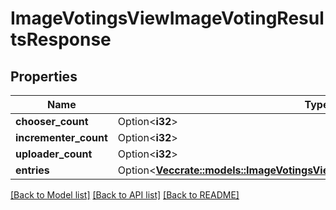 # ImageVotingsViewImageVotingResultsResponse

## Properties

Name | Type | Description | Notes
------------ | ------------- | ------------- | -------------
**chooser_count** | Option<**i32**> |  | [optional]
**incrementer_count** | Option<**i32**> |  | [optional]
**uploader_count** | Option<**i32**> |  | [optional]
**entries** | Option<[**Vec<crate::models::ImageVotingsViewImageVotingResultsResponseEntry>**](ImageVotingsViewImageVotingResultsResponseEntry.md)> |  | [optional]

[[Back to Model list]](../README.md#documentation-for-models) [[Back to API list]](../README.md#documentation-for-api-endpoints) [[Back to README]](../README.md)


